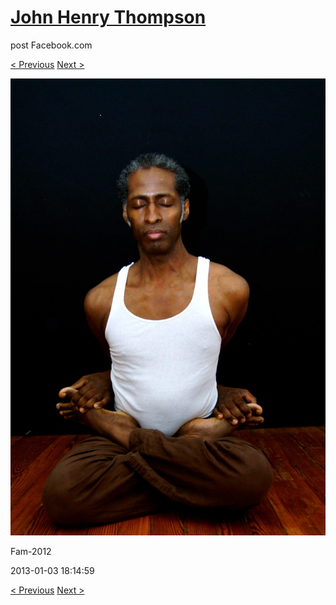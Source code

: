 # [John Henry Thompson](../README.md)
post Facebook.com

[< Previous](2013-01-03-2.md) [Next >](2013-01-03-4.md)

[![](../media/2013-01-03/Fam-2014.jpg)](../README.md)

Fam-2012

2013-01-03 18:14:59

[< Previous](2013-01-03-2.md) [Next >](2013-01-03-4.md)